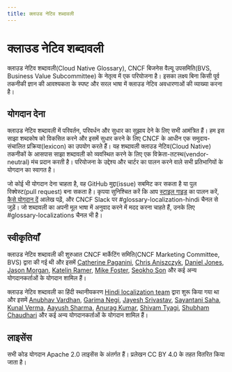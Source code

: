 ```yaml
---
title: क्लाउड नेटिव शब्दावली
---
```


# क्लाउड नेटिव शब्दावली

क्लाउड नेटिव शब्दावली(Cloud Native Glossary), CNCF बिजनेस वैल्यू उपसमिति(BVS, Business Value Subcommittee) के नेतृत्व में एक परियोजना है। इसका लक्ष्य बिना किसी पूर्व तकनीकी ज्ञान की आवश्यकता के स्पष्ट और सरल भाषा में क्लाउड नेटिव अवधारणाओं की व्याख्या करना है।

## योगदान देना

क्लाउड नेटिव शब्दावली में परिवर्तन, परिवर्धन और सुधार का सुझाव देने के लिए सभी आमंत्रित हैं। हम इस साझा शब्दकोष को विकसित करने और इसमें सुधार करने के लिए CNCF के आधीन एक समुदाय-संचालित प्रक्रिया(lexicon) का उपयोग करते हैं। यह शब्दावली क्लाउड नेटिव(Cloud Native) तकनीकों के आसपास साझा शब्दावली को व्यवस्थित करने के लिए एक विक्रेता-तटस्थ(vendor-neutral) मंच प्रदान करती है। परियोजना के उद्देश्य और चार्टर का पालन करने वाले सभी प्रतिभागियों के योगदान का स्वागत है।

जो कोई भी योगदान देना चाहता है, वह GitHub मुद्दा(issue) सबमिट कर सकता है या पुल रिक्वेस्ट(pull request) बना सकता है। कृपया सुनिश्चित करें कि आप [स्टाइल गाइड](/hi/style-guide/) का पालन करें, [कैसे योगदान दें](/hi/contribute/) आलेख पढ़ें, और CNCF Slack पर #glossary-localization-hindi चैनल से जुड़ें। जो शब्दावली का अपनी मूल भाषा में अनुवाद करने में मदद करना चाहते हैं, उनके लिए #glossary-localizations चैनल भी है।

## स्वीकृतियाँ

क्लाउड नेटिव शब्दावली की शुरुआत CNCF मार्केटिंग समिति(CNCF Marketing Committee, BVS) द्वारा की गई थी और इसमें [Catherine Paganini](https://www.linkedin.com/in/catherinepaganini/en/), [Chris Aniszczyk](https://www.linkedin.com/in/caniszczyk/),
[Daniel Jones](https://www.linkedin.com/in/danieljoneseb/?originalSubdomain=uk), [Jason Morgan](https://www.linkedin.com/in/jasonmorgan2/), [Katelin Ramer](https://www.linkedin.com/in/katelinramer/), [Mike Foster](https://www.linkedin.com/in/mfosterche/?originalSubdomain=ca), [Seokho Son](https://www.linkedin.com/in/seokho-son/) और कई अन्य योगदानकर्ताओं के योगदान शामिल हैं।

क्लाउड नेटिव शब्दावली का हिंदी स्थानीयकरण [Hindi localization team](https://cloud-native.slack.com/archives/C02PCHEQXK6) द्वारा शुरू किया गया था और इसमें [Anubhav Vardhan](https://www.linkedin.com/in/anubhav-vardhan-a89587192/), [Garima Negi](https://www.linkedin.com/in/garima-negi-03980ba8/), [Jayesh Srivastav](https://www.linkedin.com/in/jayesh-srivastava/), [Sayantani Saha](https://www.linkedin.com/in/sayantani-saha-47a55b1bb/), [Kunal Verma](https://www.linkedin.com/in/verma-kunal/), [Aayush Sharma](https://www.linkedin.com/in/aayush-sharma967/), [Anurag Kumar](https://www.linkedin.com/in/placeholder/), [Shivam Tyagi](https://www.linkedin.com/in/shivam-tyagi-57b7341a6/?originalSubdomain=in), [Shubham Chaudhari](https://www.linkedin.com/in/shubham28698/) और कई अन्य योगदानकर्ताओं के योगदान शामिल हैं।

## लाइसेंस

सभी कोड योगदान Apache 2.0 लाइसेंस के अंतर्गत हैं। प्रलेखन CC BY 4.0 के तहत वितरित किया जाता है।
